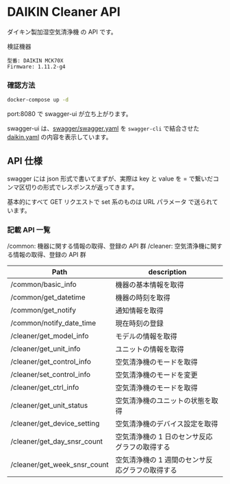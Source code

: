 # DAIKIN Cleaner API

ダイキン製加湿空気清浄機 の API です。

検証機器

```
型番: DAIKIN MCK70X
Firmware: 1.11.2-g4
```

### 確認方法

```sh
docker-compose up -d
```

port:8080 で swagger-ui が立ち上がります。

swagger-ui は、[swagger/swagger.yaml](https://github.com/nasshu2916/DAIKIN-API/blob/master/swagger/swagger.yaml) を `swagger-cli` で結合させた [daikin.yaml](https://github.com/nasshu2916/DAIKIN-API/blob/master/daikin.yaml) の内容を表示しています。

## API 仕様

swagger には json 形式で書いてまずが、実際は key と value を = で繋いだコンマ区切りの形式でレスポンスが返ってきます。

基本的にすべて GET リクエストで set 系のものは URL パラメータ で送られています。

### 記載 API 一覧

/common: 機器に関する情報の取得、登録の API 群
/cleaner: 空気清浄機に関する情報の取得、登録の API 群

| Path                         | description                                     |
| ---------------------------- | ----------------------------------------------- |
| /common/basic_info           | 機器の基本情報を取得                            |
| /common/get_datetime         | 機器の時刻を取得                                |
| /common/get_notify           | 通知情報を取得                                  |
| /common/notify_date_time     | 現在時刻の登録                                  |
| /cleaner/get_model_info      | モデルの情報を取得                              |
| /cleaner/get_unit_info       | ユニットの情報を取得                            |
| /cleaner/get_control_info    | 空気清浄機のモードを取得                        |
| /cleaner/set_control_info    | 空気清浄機のモードを変更                        |
| /cleaner/get_ctrl_info       | 空気清浄機のモードを取得                        |
| /cleaner/get_unit_status     | 空気清浄機のユニットの状態を取得                |
| /cleaner/get_device_setting  | 空気清浄機のデバイス設定を取得                  |
| /cleaner/get_day_snsr_count  | 空気清浄機の 1 日のセンサ反応グラフの取得する   |
| /cleaner/get_week_snsr_count | 空気清浄機の 1 週間のセンサ反応グラフの取得する |
